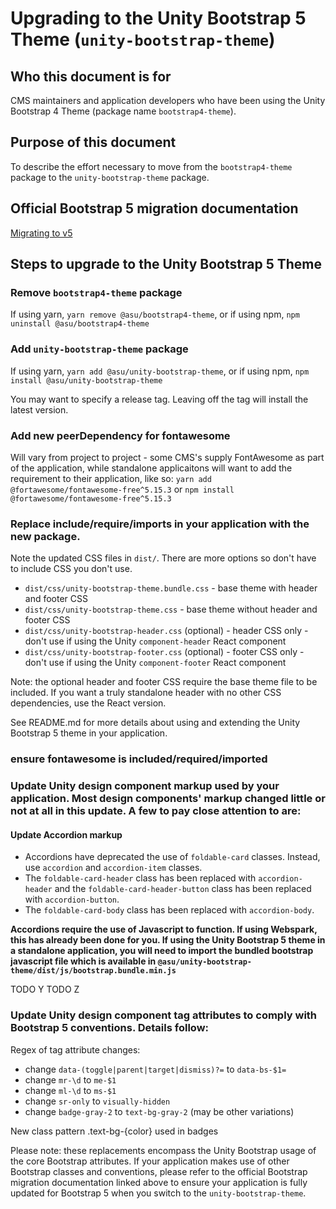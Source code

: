 # Upgrading to the Unity Bootstrap 5 Theme (`unity-bootstrap-theme`)

## Who this document is for

CMS maintainers and application developers who have been using the Unity Bootstrap 4 Theme (package name `bootstrap4-theme`).

## Purpose of this document

To describe the effort necessary to move from the `bootstrap4-theme` package to the `unity-bootstrap-theme` package.

## Official Bootstrap 5 migration documentation

[Migrating to v5](https://getbootstrap.com/docs/5.1/migration/)

## Steps to upgrade to the Unity Bootstrap 5 Theme

### Remove `bootstrap4-theme` package
If using yarn, `yarn remove @asu/bootstrap4-theme`, or if using npm, `npm uninstall @asu/bootstrap4-theme`

### Add `unity-bootstrap-theme` package
If using yarn, `yarn add @asu/unity-bootstrap-theme`, or if using npm, `npm install @asu/unity-bootstrap-theme`

You may want to specify a release tag.
Leaving off the tag will install the latest version.

### Add new peerDependency for fontawesome
Will vary from project to project - some CMS's supply FontAwesome as part of the application, while standalone applicaitons will want to add the requirement to their application, like so:
`yarn add @fortawesome/fontawesome-free^5.15.3` or `npm install @fortawesome/fontawesome-free^5.15.3`

### Replace include/require/imports in your application with the new package.
Note the updated CSS files in `dist/`. There are more options so don't have to include CSS you don't use.

* `dist/css/unity-bootstrap-theme.bundle.css` - base theme with header and footer CSS
* `dist/css/unity-bootstrap-theme.css` - base theme without header and footer CSS
* `dist/css/unity-bootstrap-header.css` (optional) - header CSS only - don't use if using the Unity `component-header` React component
* `dist/css/unity-bootstrap-footer.css` (optional) - footer CSS only - don't use if using the Unity `component-footer` React component

Note: the optional header and footer CSS require the base theme file to be included. If you want a truly standalone header with no other CSS dependencies, use the React version.

See README.md for more details about using and extending the Unity Bootstrap 5 theme in your application.

### ensure fontawesome is included/required/imported

### Update Unity design component markup used by your application. Most design components' markup changed little or not at all in this update. A few to pay close attention to are:

#### Update Accordion markup


- Accordions have deprecated the use of `foldable-card` classes. Instead, use `accordion` and `accordion-item` classes.
- The `foldable-card-header` class has been replaced with `accordion-header` and the `foldable-card-header-button` class has been replaced with `accordion-button`.
- The `foldable-card-body` class has been replaced with `accordion-body`.

**Accordions require the use of Javascript to function. If using Webspark, this has already been done for you. If using the Unity Bootstrap 5 theme in a standalone application, you will need to import the bundled bootstrap javascript file which is available in `@asu/unity-bootstrap-theme/dist/js/bootstrap.bundle.min.js`**

TODO Y
TODO Z

### Update Unity design component tag attributes to comply with Bootstrap 5 conventions. Details follow:
Regex of tag attribute changes:
* change `data-(toggle|parent|target|dismiss)?=` to `data-bs-$1=`
* change `mr-\d` to `me-$1`
* change `ml-\d` to `ms-$1`
* change `sr-only` to `visually-hidden`
* change `badge-gray-2` to `text-bg-gray-2` (may be other variations)

New class pattern .text-bg-{color} used in badges

Please note: these replacements encompass the Unity Bootstrap usage of the core Bootstrap attributes. If your application makes use of other Bootstrap classes and conventions, please refer to the official Bootstrap migration documentation linked above to ensure your application is fully updated for Bootstrap 5 when you switch to the `unity-bootstrap-theme`.

